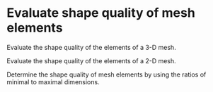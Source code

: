 # **Evaluate shape quality of mesh elements**

Evaluate the shape quality of the elements of a 3-D mesh.

Evaluate the shape quality of the elements of a 2-D mesh.

Determine the shape quality of mesh elements by using the ratios of minimal to maximal dimensions.

